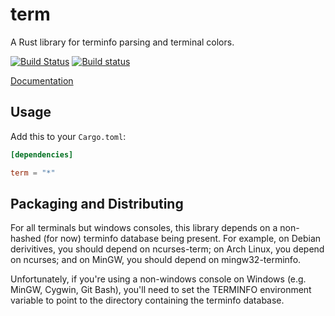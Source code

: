 term
====

A Rust library for terminfo parsing and terminal colors.

[![Build Status](https://travis-ci.org/Stebalien/term.svg?branch=master)](https://travis-ci.org/Stebalien/term)
[![Build status](https://ci.appveyor.com/api/projects/status/2duvop23k4n3owyt?svg=true)](https://ci.appveyor.com/project/Stebalien/term)

[Documentation](https://stebalien.github.io/doc/term/term/)

## Usage

Add this to your `Cargo.toml`:

```toml
[dependencies]

term = "*"
```

## Packaging and Distributing

For all terminals but windows consoles, this library depends on a non-hashed
(for now) terminfo database being present. For example, on Debian derivitives,
you should depend on ncurses-term; on Arch Linux, you depend on ncurses; and on
MinGW, you should depend on mingw32-terminfo.

Unfortunately, if you're using a non-windows console on Windows (e.g. MinGW,
Cygwin, Git Bash), you'll need to set the TERMINFO environment variable to
point to the directory containing the terminfo database.
